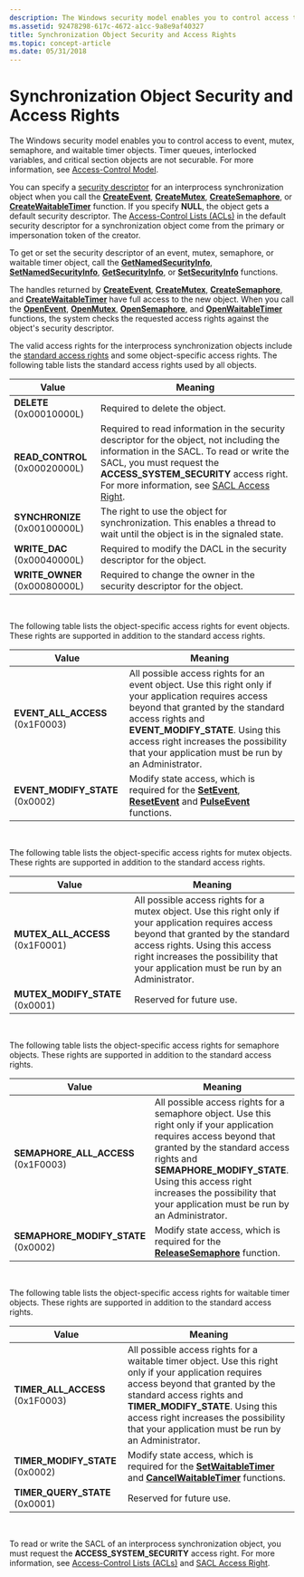 ```yaml
---
description: The Windows security model enables you to control access to event, mutex, semaphore, and waitable timer objects. Timer queues, interlocked variables, and critical section objects are not securable. For more information, see Access-Control Model.
ms.assetid: 92478298-617c-4672-a1cc-9a8e9af40327
title: Synchronization Object Security and Access Rights
ms.topic: concept-article
ms.date: 05/31/2018
---
```


# Synchronization Object Security and Access Rights

The Windows security model enables you to control access to event, mutex, semaphore, and waitable timer objects. Timer queues, interlocked variables, and critical section objects are not securable. For more information, see [Access-Control Model](../secauthz/access-control-model.md).

You can specify a [security descriptor](../secauthz/security-descriptors.md) for an interprocess synchronization object when you call the [**CreateEvent**](/windows/win32/api/synchapi/nf-synchapi-createeventa), [**CreateMutex**](/windows/win32/api/synchapi/nf-synchapi-createmutexa), [**CreateSemaphore**](/windows/desktop/api/WinBase/nf-winbase-createsemaphorea), or [**CreateWaitableTimer**](/windows/win32/api/synchapi/nf-synchapi-createwaitabletimerw) function. If you specify **NULL**, the object gets a default security descriptor. The [Access-Control Lists (ACLs)](../secauthz/access-control-lists.md) in the default security descriptor for a synchronization object come from the primary or impersonation token of the creator.

To get or set the security descriptor of an event, mutex, semaphore, or waitable timer object, call the [**GetNamedSecurityInfo**](/windows/win32/api/aclapi/nf-aclapi-getnamedsecurityinfoa), [**SetNamedSecurityInfo**](/windows/win32/api/aclapi/nf-aclapi-setnamedsecurityinfoa), [**GetSecurityInfo**](/windows/win32/api/aclapi/nf-aclapi-getsecurityinfo), or [**SetSecurityInfo**](/windows/win32/api/aclapi/nf-aclapi-setsecurityinfo) functions.

The handles returned by [**CreateEvent**](/windows/win32/api/synchapi/nf-synchapi-createeventa), [**CreateMutex**](/windows/win32/api/synchapi/nf-synchapi-createmutexa), [**CreateSemaphore**](/windows/desktop/api/WinBase/nf-winbase-createsemaphorea), and [**CreateWaitableTimer**](/windows/win32/api/synchapi/nf-synchapi-createwaitabletimerw) have full access to the new object. When you call the [**OpenEvent**](/windows/win32/api/synchapi/nf-synchapi-openeventa), [**OpenMutex**](/windows/win32/api/synchapi/nf-synchapi-openmutexw), [**OpenSemaphore**](/windows/win32/api/synchapi/nf-synchapi-opensemaphorew), and [**OpenWaitableTimer**](/windows/win32/api/synchapi/nf-synchapi-openwaitabletimerw) functions, the system checks the requested access rights against the object's security descriptor.

The valid access rights for the interprocess synchronization objects include the [standard access rights](../secauthz/standard-access-rights.md) and some object-specific access rights. The following table lists the standard access rights used by all objects.

| Value                           | Meaning                                                                                                                                                                                                                                                                                  |
|---------------------------------|------------------------------------------------------------------------------------------------------------------------------------------------------------------------------------------------------------------------------------------------------------------------------------------|
| **DELETE** (0x00010000L)        | Required to delete the object.                                                                                                                                                                                                                                                           |
| **READ\_CONTROL** (0x00020000L) | Required to read information in the security descriptor for the object, not including the information in the SACL. To read or write the SACL, you must request the **ACCESS\_SYSTEM\_SECURITY** access right. For more information, see [SACL Access Right](../secauthz/sacl-access-right.md). |
| **SYNCHRONIZE** (0x00100000L)   | The right to use the object for synchronization. This enables a thread to wait until the object is in the signaled state.                                                                                                                                                                |
| **WRITE\_DAC** (0x00040000L)    | Required to modify the DACL in the security descriptor for the object.                                                                                                                                                                                                                   |
| **WRITE\_OWNER** (0x00080000L)  | Required to change the owner in the security descriptor for the object.                                                                                                                                                                                                                  |



 

The following table lists the object-specific access rights for event objects. These rights are supported in addition to the standard access rights.



| Value                             | Meaning                                                                                                                                                                                                                                                                                          |
|-----------------------------------|--------------------------------------------------------------------------------------------------------------------------------------------------------------------------------------------------------------------------------------------------------------------------------------------------|
| **EVENT\_ALL\_ACCESS** (0x1F0003) | All possible access rights for an event object. Use this right only if your application requires access beyond that granted by the standard access rights and **EVENT\_MODIFY\_STATE**. Using this access right increases the possibility that your application must be run by an Administrator. |
| **EVENT\_MODIFY\_STATE** (0x0002) | Modify state access, which is required for the [**SetEvent**](/windows/win32/api/synchapi/nf-synchapi-setevent), [**ResetEvent**](/windows/win32/api/synchapi/nf-synchapi-resetevent) and [**PulseEvent**](/windows/desktop/api/WinBase/nf-winbase-pulseevent) functions.                                                                                                                                    |



 

The following table lists the object-specific access rights for mutex objects. These rights are supported in addition to the standard access rights.



| Value                             | Meaning                                                                                                                                                                                                                                                            |
|-----------------------------------|--------------------------------------------------------------------------------------------------------------------------------------------------------------------------------------------------------------------------------------------------------------------|
| **MUTEX\_ALL\_ACCESS** (0x1F0001) | All possible access rights for a mutex object. Use this right only if your application requires access beyond that granted by the standard access rights. Using this access right increases the possibility that your application must be run by an Administrator. |
| **MUTEX\_MODIFY\_STATE** (0x0001) | Reserved for future use.                                                                                                                                                                                                                                           |



 

The following table lists the object-specific access rights for semaphore objects. These rights are supported in addition to the standard access rights.



| Value                                 | Meaning                                                                                                                                                                                                                                                                                                 |
|---------------------------------------|---------------------------------------------------------------------------------------------------------------------------------------------------------------------------------------------------------------------------------------------------------------------------------------------------------|
| **SEMAPHORE\_ALL\_ACCESS** (0x1F0003) | All possible access rights for a semaphore object. Use this right only if your application requires access beyond that granted by the standard access rights and **SEMAPHORE\_MODIFY\_STATE**. Using this access right increases the possibility that your application must be run by an Administrator. |
| **SEMAPHORE\_MODIFY\_STATE** (0x0002) | Modify state access, which is required for the [**ReleaseSemaphore**](/windows/win32/api/synchapi/nf-synchapi-releasesemaphore) function.                                                                                                                                                                                                   |



 

The following table lists the object-specific access rights for waitable timer objects. These rights are supported in addition to the standard access rights.



| Value                             | Meaning                                                                                                                                                                                                                                                                                                  |
|-----------------------------------|----------------------------------------------------------------------------------------------------------------------------------------------------------------------------------------------------------------------------------------------------------------------------------------------------------|
| **TIMER\_ALL\_ACCESS** (0x1F0003) | All possible access rights for a waitable timer object. Use this right only if your application requires access beyond that granted by the standard access rights and **TIMER\_MODIFY\_STATE**. Using this access right increases the possibility that your application must be run by an Administrator. |
| **TIMER\_MODIFY\_STATE** (0x0002) | Modify state access, which is required for the [**SetWaitableTimer**](/windows/win32/api/synchapi/nf-synchapi-setwaitabletimer) and [**CancelWaitableTimer**](/windows/win32/api/synchapi/nf-synchapi-cancelwaitabletimer) functions.                                                                                                                                            |
| **TIMER\_QUERY\_STATE** (0x0001)  | Reserved for future use.                                                                                                                                                                                                                                                                                 |



 

To read or write the SACL of an interprocess synchronization object, you must request the **ACCESS\_SYSTEM\_SECURITY** access right. For more information, see [Access-Control Lists (ACLs)](../secauthz/access-control-lists.md) and [SACL Access Right](../secauthz/sacl-access-right.md).

 

 
